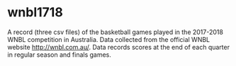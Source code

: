 # wnbl1718
A record (three csv files) of the basketball games played in the 2017-2018 WNBL competition in Australia.
Data collected from the official WNBL website http://wnbl.com.au/.
Data records scores at the end of each quarter in regular season and finals games.
